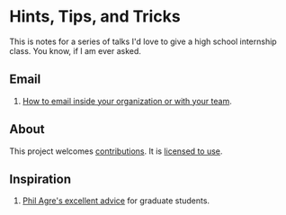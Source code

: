 # Hints, Tips, and Tricks

This is notes for a series of talks I'd love to give a high school internship class. You know, if I am ever asked.

## Email

1. [How to email inside your organization or with your team](email/how-to-email-org.md).

## About 

This project welcomes [contributions](CONTRIBUTING.md). It is [licensed to use](LICENSE). 
## Inspiration

1. [Phil Agre's excellent advice](https://pages.gseis.ucla.edu/faculty/agre/) for graduate students.
